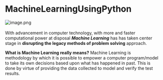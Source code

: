 # MachineLearningUsingPython
![image.png](image/banner.png)<br><br>
With advancement in computer technology, with more and faster computational power at disposal ___Machine Learning___ has has taken center stage in __disrupting the legacy methods of problem solving__ approach.<br>

__What is Machine Learning really means?__
Machine Learning is methodology by which it is possible to empower a computer program/model to take its own decisions based upon what has happened in past. This is done by virtue of providing the data collected to model and verify the test results.<br>
